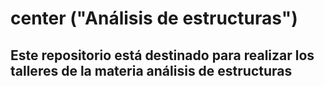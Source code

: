 #  center ("Análisis de estructuras")
## Este repositorio está destinado para realizar los talleres de la materia análisis de estructuras
